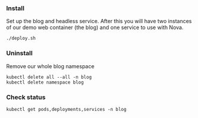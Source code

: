 ### Install
Set up the blog and headless service. After this you will have 
two instances of our demo web container (the blog) and one 
service to use with Nova. 

```
./deploy.sh
```

### Uninstall 
Remove our whole blog namespace

```
kubectl delete all --all -n blog
kubectl delete namespace blog
```

### Check status
```
kubectl get pods,deployments,services -n blog
```